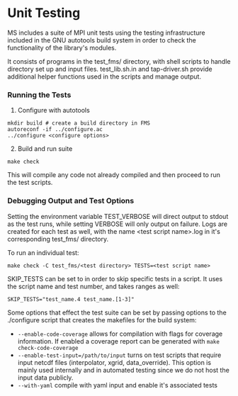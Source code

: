 # Unit Testing

MS includes a suite of MPI unit tests using the testing infrastructure included in the GNU autotools build system
in order to check the functionality of the library's modules.

It consists of programs in the test_fms/ directory, with shell scripts to handle directory set up and input files.
test_lib.sh.in and tap-driver.sh provide additional helper functions used in the scripts and manage output.

### Running the Tests

1. Configure with autotools
```
mkdir build # create a build directory in FMS
autoreconf -if ../configure.ac
../configure <configure options>
```

2. Build and run suite
```
make check
```
This will compile any code not already compiled and then proceed to run the test scripts.

### Debugging Output and Test Options

Setting the environment variable TEST_VERBOSE will direct output to stdout as the test runs, while setting VERBOSE will only output on failure.
Logs are created for each test as well, with the name \<test script name\>.log in it's corresponding test_fms/ directory.

To run an individual test:
```
make check -C test_fms/<test directory> TESTS=<test script name>
```

SKIP_TESTS can be set to in order to skip specific tests in a script. It uses the script name and test number, and takes ranges as well:
```
SKIP_TESTS="test_name.4 test_name.[1-3]"
```

Some options that effect the test suite can be set by passing options to the ./configure script that creates the makefiles
for the build system:

-    `--enable-code-coverage` allows for compilation with flags for coverage information.
     If enabled a coverage report can be generated with `make check-code-coverage`
-    `--enable-test-input=/path/to/input` turns on test scripts that require input netcdf files (interpolator, xgrid, data_override).
     This option is mainly used internally and in automated testing since we do not host the input data publicly.
-    `--with-yaml` compile with yaml input and enable it's associated tests
